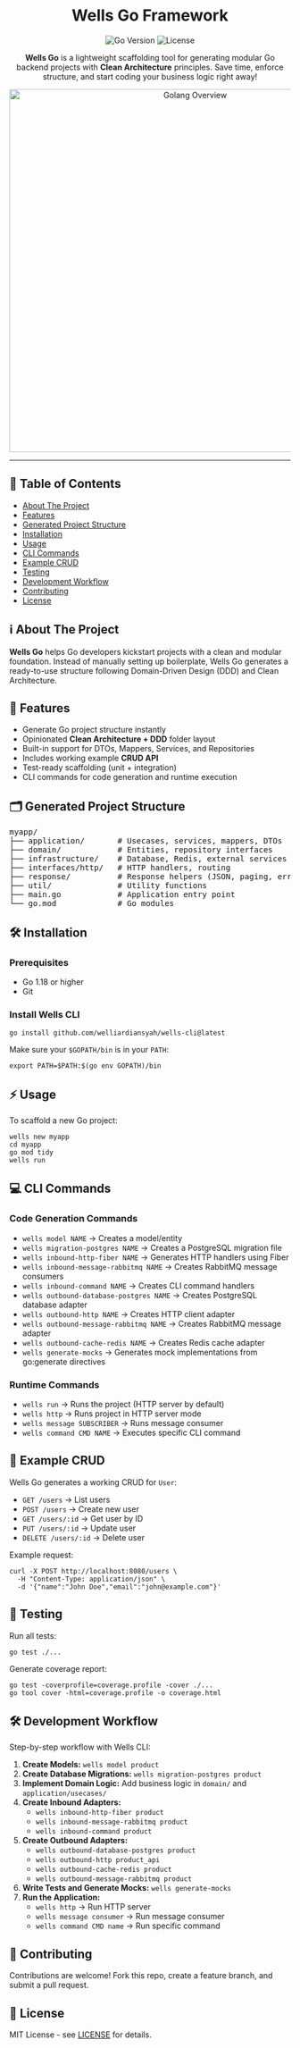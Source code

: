 <h1 align="center">Wells Go Framework</h1>

<p align="center">
  <img src="https://img.shields.io/badge/Go-1.18+-00ADD8?logo=go" alt="Go Version">
  <img src="https://img.shields.io/badge/license-MIT-green" alt="License">
</p>

<p align="center">
  <strong>Wells Go</strong> is a lightweight scaffolding tool for generating modular Go backend projects with <b>Clean Architecture</b> principles.  
  Save time, enforce structure, and start coding your business logic right away!
</p>

<!-- Added image -->
<p align="center">
  <img src="https://drive.google.com/file/d/1LcG8SAoEk-I3vShNuekDHlzVJ-IxsmQG" alt="Golang Overview" width="650">
</p>

<hr>

<h2>📌 Table of Contents</h2>
<ul>
  <li><a href="#about-the-project">About The Project</a></li>
  <li><a href="#features">Features</a></li>
  <li><a href="#project-structure">Generated Project Structure</a></li>
  <li><a href="#installation">Installation</a></li>
  <li><a href="#usage">Usage</a></li>
  <li><a href="#cli-commands">CLI Commands</a></li>
  <li><a href="#example-crud">Example CRUD</a></li>
  <li><a href="#testing">Testing</a></li>
  <li><a href="#development-workflow">Development Workflow</a></li>
  <li><a href="#contributing">Contributing</a></li>
  <li><a href="#license">License</a></li>
</ul>

<h2 id="about-the-project">ℹ️ About The Project</h2>
<p>
  <b>Wells Go</b> helps Go developers kickstart projects with a clean and modular foundation.  
  Instead of manually setting up boilerplate, Wells Go generates a ready-to-use structure following Domain-Driven Design (DDD) and Clean Architecture.
</p>

<h2 id="features">🚀 Features</h2>
<ul>
  <li>Generate Go project structure instantly</li>
  <li>Opinionated <b>Clean Architecture + DDD</b> folder layout</li>
  <li>Built-in support for DTOs, Mappers, Services, and Repositories</li>
  <li>Includes working example <b>CRUD API</b></li>
  <li>Test-ready scaffolding (unit + integration)</li>
  <li>CLI commands for code generation and runtime execution</li>
</ul>

<h2 id="project-structure">🗂️ Generated Project Structure</h2>
<pre>
myapp/
├── application/       # Usecases, services, mappers, DTOs
├── domain/            # Entities, repository interfaces
├── infrastructure/    # Database, Redis, external services
├── interfaces/http/   # HTTP handlers, routing
├── response/          # Response helpers (JSON, paging, error)
├── util/              # Utility functions
├── main.go            # Application entry point
└── go.mod             # Go modules
</pre>

<h2 id="installation">🛠️ Installation</h2>
<h3>Prerequisites</h3>
<ul>
  <li>Go 1.18 or higher</li>
  <li>Git</li>
</ul>

<h3>Install Wells CLI</h3>
<pre><code>go install github.com/welliardiansyah/wells-cli@latest
</code></pre>
<p>Make sure your <code>$GOPATH/bin</code> is in your <code>PATH</code>:</p>
<pre><code>export PATH=$PATH:$(go env GOPATH)/bin
</code></pre>

<h2 id="usage">⚡ Usage</h2>
<p>To scaffold a new Go project:</p>
<pre><code>wells new myapp
cd myapp
go mod tidy
wells run
</code></pre>

<h2 id="cli-commands">💻 CLI Commands</h2>
<h3>Code Generation Commands</h3>
<ul>
  <li><code>wells model NAME</code> → Creates a model/entity</li>
  <li><code>wells migration-postgres NAME</code> → Creates a PostgreSQL migration file</li>
  <li><code>wells inbound-http-fiber NAME</code> → Generates HTTP handlers using Fiber</li>
  <li><code>wells inbound-message-rabbitmq NAME</code> → Creates RabbitMQ message consumers</li>
  <li><code>wells inbound-command NAME</code> → Creates CLI command handlers</li>
  <li><code>wells outbound-database-postgres NAME</code> → Creates PostgreSQL database adapter</li>
  <li><code>wells outbound-http NAME</code> → Creates HTTP client adapter</li>
  <li><code>wells outbound-message-rabbitmq NAME</code> → Creates RabbitMQ message adapter</li>
  <li><code>wells outbound-cache-redis NAME</code> → Creates Redis cache adapter</li>
  <li><code>wells generate-mocks</code> → Generates mock implementations from go:generate directives</li>
</ul>

<h3>Runtime Commands</h3>
<ul>
  <li><code>wells run</code> → Runs the project (HTTP server by default)</li>
  <li><code>wells http</code> → Runs project in HTTP server mode</li>
  <li><code>wells message SUBSCRIBER</code> → Runs message consumer</li>
  <li><code>wells command CMD NAME</code> → Executes specific CLI command</li>
</ul>

<h2 id="example-crud">📝 Example CRUD</h2>
<p>Wells Go generates a working CRUD for <code>User</code>:</p>
<ul>
  <li><code>GET /users</code> → List users</li>
  <li><code>POST /users</code> → Create new user</li>
  <li><code>GET /users/:id</code> → Get user by ID</li>
  <li><code>PUT /users/:id</code> → Update user</li>
  <li><code>DELETE /users/:id</code> → Delete user</li>
</ul>

<p>Example request:</p>
<pre><code>curl -X POST http://localhost:8080/users \
  -H "Content-Type: application/json" \
  -d '{"name":"John Doe","email":"john@example.com"}'
</code></pre>

<h2 id="testing">🧪 Testing</h2>
<p>Run all tests:</p>
<pre><code>go test ./...
</code></pre>
<p>Generate coverage report:</p>
<pre><code>go test -coverprofile=coverage.profile -cover ./...
go tool cover -html=coverage.profile -o coverage.html
</code></pre>

<h2 id="development-workflow">🛠 Development Workflow</h2>
<p>Step-by-step workflow with Wells CLI:</p>
<ol>
  <li><strong>Create Models:</strong> <code>wells model product</code></li>
  <li><strong>Create Database Migrations:</strong> <code>wells migration-postgres product</code></li>
  <li><strong>Implement Domain Logic:</strong> Add business logic in <code>domain/</code> and <code>application/usecases/</code></li>
  <li><strong>Create Inbound Adapters:</strong>
    <ul>
      <li><code>wells inbound-http-fiber product</code></li>
      <li><code>wells inbound-message-rabbitmq product</code></li>
      <li><code>wells inbound-command product</code></li>
    </ul>
  </li>
  <li><strong>Create Outbound Adapters:</strong>
    <ul>
      <li><code>wells outbound-database-postgres product</code></li>
      <li><code>wells outbound-http product_api</code></li>
      <li><code>wells outbound-cache-redis product</code></li>
      <li><code>wells outbound-message-rabbitmq product</code></li>
    </ul>
  </li>
  <li><strong>Write Tests and Generate Mocks:</strong> <code>wells generate-mocks</code></li>
  <li><strong>Run the Application:</strong>
    <ul>
      <li><code>wells http</code> → Run HTTP server</li>
      <li><code>wells message consumer</code> → Run message consumer</li>
      <li><code>wells command CMD name</code> → Run specific command</li>
    </ul>
  </li>
</ol>

<h2 id="contributing">🤝 Contributing</h2>
<p>Contributions are welcome! Fork this repo, create a feature branch, and submit a pull request.</p>

<h2 id="license">📄 License</h2>
<p>MIT License - see <a href="https://github.com/welliardiansyah/wells-cli/blob/master/LICENSE.md">LICENSE</a> for details.</p>